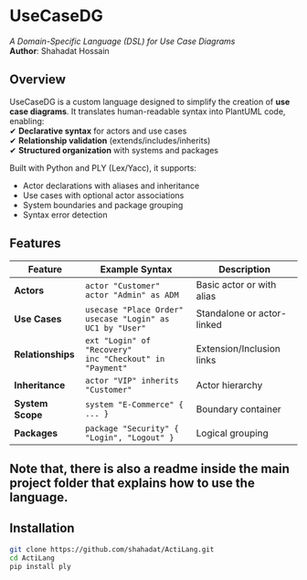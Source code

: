 # UseCaseDG  
*A Domain-Specific Language (DSL) for Use Case Diagrams*  
**Author**: Shahadat Hossain  

## Overview  
UseCaseDG is a custom language designed to simplify the creation of **use case diagrams**. It translates human-readable syntax into PlantUML code, enabling:  
✔ **Declarative syntax** for actors and use cases  
✔ **Relationship validation** (extends/includes/inherits)  
✔ **Structured organization** with systems and packages  

Built with Python and PLY (Lex/Yacc), it supports:  
- Actor declarations with aliases and inheritance  
- Use cases with optional actor associations  
- System boundaries and package grouping  
- Syntax error detection  

## Features  
| Feature              | Example Syntax                     | Description |
|----------------------|------------------------------------|-------------|
| **Actors**           | `actor "Customer"`<br>`actor "Admin" as ADM` | Basic actor or with alias |
| **Use Cases**        | `usecase "Place Order"`<br>`usecase "Login" as UC1 by "User"` | Standalone or actor-linked |
| **Relationships**    | `ext "Login" of "Recovery"`<br>`inc "Checkout" in "Payment"` | Extension/Inclusion links |
| **Inheritance**      | `actor "VIP" inherits "Customer"`  | Actor hierarchy |
| **System Scope**     | `system "E-Commerce" { ... }`      | Boundary container |
| **Packages**         | `package "Security" { "Login", "Logout" }` | Logical grouping |


## Note that, there is also a readme inside the main project folder that explains how to use the language.

## Installation  
```bash
git clone https://github.com/shahadat/ActiLang.git
cd ActiLang
pip install ply

 

